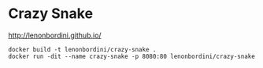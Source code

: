 # Crazy Snake

http://lenonbordini.github.io/

```
docker build -t lenonbordini/crazy-snake .
docker run -dit --name crazy-snake -p 8080:80 lenonbordini/crazy-snake
```
